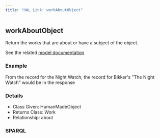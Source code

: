 ```yaml
---
title: "HAL Link: workAboutObject"
---
```


## workAboutObject

Return the works that are about or have a subject of the object.

See the related [model documentation](/model/object/aboutness/#subject)

### Example

From the record for the Night Watch, the record for Bikker's "The Night Watch" would be in the response


### Details

* Class Given: HumanMadeObject
* Returns Class: Work
* Relationship: about


### SPARQL
```

```

